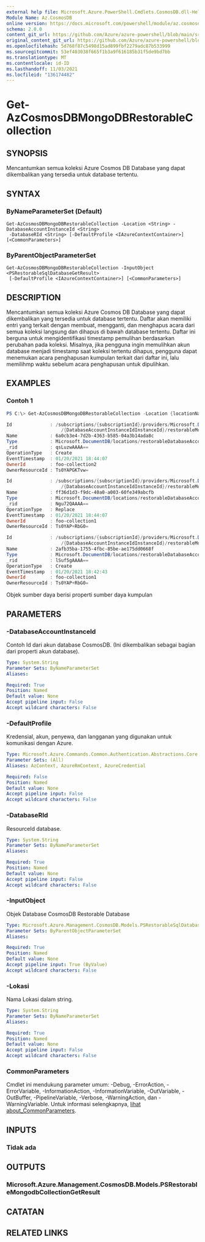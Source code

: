 ```yaml
---
external help file: Microsoft.Azure.PowerShell.Cmdlets.CosmosDB.dll-Help.xml
Module Name: Az.CosmosDB
online version: https://docs.microsoft.com/powershell/module/az.cosmosdb/get-azcosmosdbmongodbrestorablecollection
schema: 2.0.0
content_git_url: https://github.com/Azure/azure-powershell/blob/main/src/CosmosDB/CosmosDB/help/Get-AzCosmosDBMongoDBRestorableCollection.md
original_content_git_url: https://github.com/Azure/azure-powershell/blob/main/src/CosmosDB/CosmosDB/help/Get-AzCosmosDBMongoDBRestorableCollection.md
ms.openlocfilehash: 5d768f87c5498d15ad899fbf2279adc87b533999
ms.sourcegitcommit: 53ef403038f665f1b3a9f616185b31f5de9bd7bb
ms.translationtype: MT
ms.contentlocale: id-ID
ms.lasthandoff: 11/03/2021
ms.locfileid: "136174482"
---
```

# Get-AzCosmosDBMongoDBRestorableCollection

## SYNOPSIS
Mencantumkan semua koleksi Azure Cosmos DB Database yang dapat dikembalikan yang tersedia untuk database tertentu.

## SYNTAX

### ByNameParameterSet (Default)
```
Get-AzCosmosDBMongoDBRestorableCollection -Location <String> -DatabaseAccountInstanceId <String>
 -DatabaseRId <String> [-DefaultProfile <IAzureContextContainer>] [<CommonParameters>]
```

### ByParentObjectParameterSet
```
Get-AzCosmosDBMongoDBRestorableCollection -InputObject <PSRestorableSqlDatabaseGetResult>
 [-DefaultProfile <IAzureContextContainer>] [<CommonParameters>]
```

## DESCRIPTION
Mencantumkan semua koleksi Azure Cosmos DB Database yang dapat dikembalikan yang tersedia untuk database tertentu.
Daftar akan memiliki entri yang terkait dengan membuat, mengganti, dan menghapus acara dari semua koleksi langsung dan dihapus di bawah database tertentu.
Daftar ini berguna untuk mengidentifikasi timestamp pemulihan berdasarkan perubahan pada koleksi. Misalnya, jika pengguna ingin memulihkan akun database menjadi timestamp saat koleksi tertentu dihapus, pengguna dapat menemukan acara penghapusan kumpulan terkait dari daftar ini, lalu memilihmp waktu sebelum acara penghapusan untuk dipulihkan.

## EXAMPLES

### Contoh 1
```powershell
PS C:\> Get-AzCosmosDBMongoDBRestorableCollection -Location {locationName} -DatabaseAccountInstanceId {DatabaseAccountInstanceIdInstanceId} -DatabaseRId {DatabaseRId}

Id              : /subscriptions/{subscriptionId}/providers/Microsoft.DocumentDB/locations/{locationName}/restorableDatabaseAccounts
                    /{DatabaseAccountInstanceIdInstanceId}/restorableMongoDBCollections/6a0cb3e4-7d2b-4363-b585-04a3b14ada8c
Name            : 6a0cb3e4-7d2b-4363-b585-04a3b14ada8c
Type            : Microsoft.DocumentDB/locations/restorableDatabaseAccounts/restorableMongoDBCollections
_rid            : qsLuzwAAAA==
OperationType   : Create
EventTimestamp  : 01/20/2021 18:44:07
OwnerId         : foo-collection2
OwnerResourceId : Ts0YAPGKTvw=

Id              : /subscriptions/{subscriptionId}/providers/Microsoft.DocumentDB/locations/{locationName}/restorableDatabaseAccounts
                    /{DatabaseAccountInstanceIdInstanceId}/restorableMongoDBCollections/ff36d1d3-f9dc-40a0-a003-60fe349abcfb
Name            : ff36d1d3-f9dc-40a0-a003-60fe349abcfb
Type            : Microsoft.DocumentDB/locations/restorableDatabaseAccounts/restorableMongoDBCollections
_rid            : Ngu72QAAAA==
OperationType   : Replace
EventTimestamp  : 01/20/2021 18:44:07
OwnerId         : foo-collection1
OwnerResourceId : Ts0YAP+RbG0=

Id              : /subscriptions/{subscriptionId}/providers/Microsoft.DocumentDB/locations/{locationName}/restorableDatabaseAccounts
                    /{DatabaseAccountInstanceIdInstanceId}/restorableMongoDBCollections/2afb35ba-1755-4fbc-85be-ae175dd0668f
Name            : 2afb35ba-1755-4fbc-85be-ae175dd0668f
Type            : Microsoft.DocumentDB/locations/restorableDatabaseAccounts/restorableMongoDBCollections
_rid            : lSuf5gAAAA==
OperationType   : Create
EventTimestamp  : 01/20/2021 18:42:43
OwnerId         : foo-collection1
OwnerResourceId : Ts0YAP+RbG0=
```

Objek sumber daya berisi properti sumber daya kumpulan

## PARAMETERS

### -DatabaseAccountInstanceId
Contoh Id dari akun database CosmosDB.
(Ini dikembalikan sebagai bagian dari properti akun database).

```yaml
Type: System.String
Parameter Sets: ByNameParameterSet
Aliases:

Required: True
Position: Named
Default value: None
Accept pipeline input: False
Accept wildcard characters: False
```

### -DefaultProfile
Kredensial, akun, penyewa, dan langganan yang digunakan untuk komunikasi dengan Azure.

```yaml
Type: Microsoft.Azure.Commands.Common.Authentication.Abstractions.Core.IAzureContextContainer
Parameter Sets: (All)
Aliases: AzContext, AzureRmContext, AzureCredential

Required: False
Position: Named
Default value: None
Accept pipeline input: False
Accept wildcard characters: False
```

### -DatabaseRId
ResourceId database.

```yaml
Type: System.String
Parameter Sets: ByNameParameterSet
Aliases:

Required: True
Position: Named
Default value: None
Accept pipeline input: False
Accept wildcard characters: False
```

### -InputObject
Objek Database CosmosDB Restorable Database

```yaml
Type: Microsoft.Azure.Management.CosmosDB.Models.PSRestorableSqlDatabaseGetResult
Parameter Sets: ByParentObjectParameterSet
Aliases:

Required: True
Position: Named
Default value: None
Accept pipeline input: True (ByValue)
Accept wildcard characters: False
```

### -Lokasi
Nama Lokasi dalam string.

```yaml
Type: System.String
Parameter Sets: ByNameParameterSet
Aliases:

Required: True
Position: Named
Default value: None
Accept pipeline input: False
Accept wildcard characters: False
```

### CommonParameters
Cmdlet ini mendukung parameter umum: -Debug, -ErrorAction, -ErrorVariable, -InformationAction, -InformationVariable, -OutVariable, -OutBuffer, -PipelineVariable, -Verbose, -WarningAction, dan -WarningVariable. Untuk informasi selengkapnya, [lihat about_CommonParameters](http://go.microsoft.com/fwlink/?LinkID=113216).

## INPUTS

### Tidak ada

## OUTPUTS

### Microsoft.Azure.Management.CosmosDB.Models.PSRestorableMongodbCollectionGetResult

## CATATAN

## RELATED LINKS

